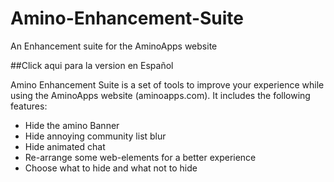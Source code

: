 # Amino-Enhancement-Suite
An Enhancement suite for the AminoApps website

##Click aqui para la version en Español

Amino Enhancement Suite is a set of tools to improve your experience while using the AminoApps website (aminoapps.com). It includes the following features:

- Hide the amino Banner
- Hide annoying community list blur
- Hide animated chat
- Re-arrange some web-elements for a better experience
- Choose what to hide and what not to hide
